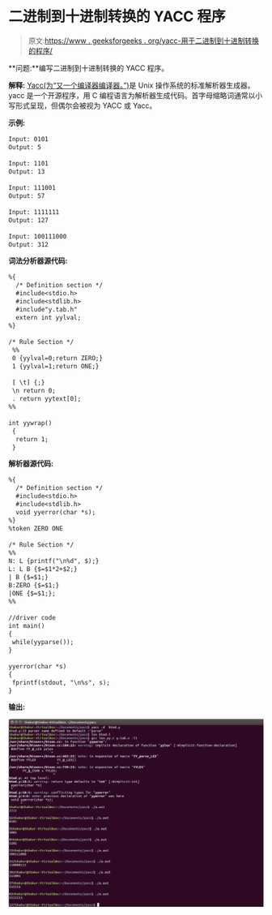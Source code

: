 # 二进制到十进制转换的 YACC 程序

> 原文:[https://www . geeksforgeeks . org/yacc-用于二进制到十进制转换的程序/](https://www.geeksforgeeks.org/yacc-program-for-binary-to-decimal-conversion/)

**问题:**编写二进制到十进制转换的 YACC 程序。

**解释:**
[Yacc(为“又一个编译器编译器。”)](https://www.geeksforgeeks.org/introduction-to-yacc/)是 Unix 操作系统的标准解析器生成器。yacc 是一个开源程序，用 C 编程语言为解析器生成代码。首字母缩略词通常以小写形式呈现，但偶尔会被视为 YACC 或 Yacc。

**示例:**

```
Input: 0101
Output: 5

Input: 1101
Output: 13

Input: 111001
Output: 57

Input: 1111111
Output: 127

Input: 100111000
Output: 312 
```

**词法分析器源代码:**

```
%{
  /* Definition section */
  #include<stdio.h>
  #include<stdlib.h>
  #include"y.tab.h"
  extern int yylval;
%}

/* Rule Section */
 %%
 0 {yylval=0;return ZERO;}
 1 {yylval=1;return ONE;}

 [ \t] {;}
 \n return 0;
 . return yytext[0];
%%

int yywrap()  
 {  
  return 1;  
 }  
```

**解析器源代码:**

```
%{
  /* Definition section */
  #include<stdio.h>
  #include<stdlib.h>
  void yyerror(char *s);
%}
%token ZERO ONE

/* Rule Section */
%%
N: L {printf("\n%d", $);}
L: L B {$=$1*2+$2;}
| B {$=$1;}
B:ZERO {$=$1;}
|ONE {$=$1;};
%%

//driver code 
int main()
{
 while(yyparse());
}

yyerror(char *s)
{
 fprintf(stdout, "\n%s", s);
}

```

**输出:**

![](img/3d0d1e0cfc2483298fabdf97df55abab.png)